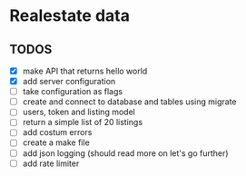 # Realestate data 
## TODOS
- [x] make API that returns hello world
- [x] add server configuration
- [ ] take configuration as flags
- [ ] create and connect to database and tables using migrate
- [ ] users, token and listing model
- [ ] return a simple list of 20 listings
- [ ] add costum errors
- [ ] create a make file
- [ ] add json logging (should read more on let's go further)
- [ ] add rate limiter
